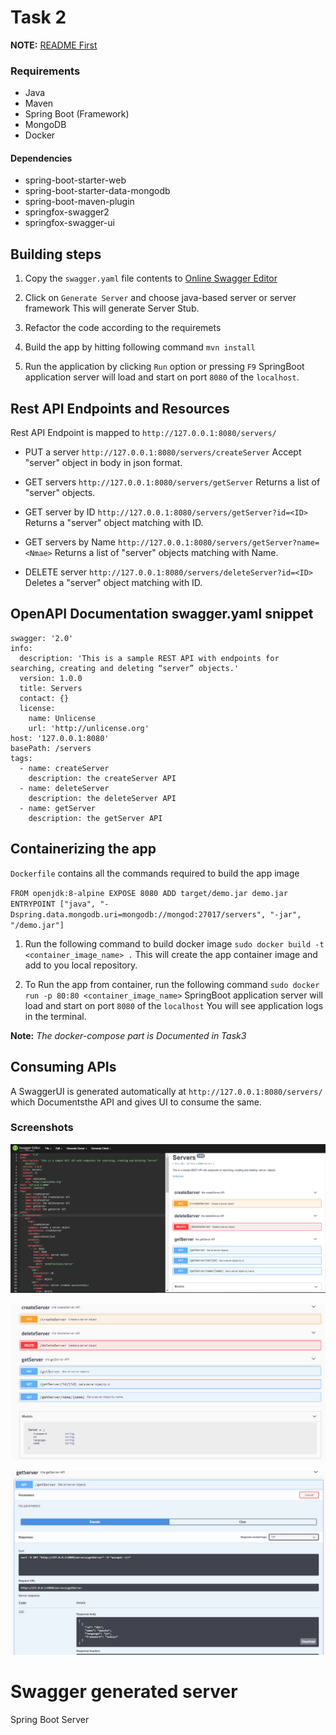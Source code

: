 # Task 2


**NOTE:** [README First](/README.md)

### Requirements

- Java
- Maven
- Spring Boot (Framework)
- MongoDB
- Docker

#### Dependencies

- spring-boot-starter-web
- spring-boot-starter-data-mongodb
- spring-boot-maven-plugin
- springfox-swagger2
- springfox-swagger-ui

## Building steps

1. Copy the `swagger.yaml` file contents to [Online Swagger Editor](http://editor.swagger.io/)

2. Click on `Generate Server` and choose  java-based server or server framework 
This will generate Server Stub.

3. Refactor the code according to the requiremets

4. Build the app by hitting following command
`mvn install`

5. Run the application by clicking `Run` option or pressing `F9`
SpringBoot application server will load and start on port `8080` of the `localhost`.

## Rest  API Endpoints and Resources
Rest API Endpoint is mapped to `http://127.0.0.1:8080/servers/`

- PUT a server	`http://127.0.0.1:8080/servers/createServer`
Accept "server" object in body in json format.

- GET servers	`http://127.0.0.1:8080/servers/getServer`
Returns a list of "server" objects.

- GET server	by ID	`http://127.0.0.1:8080/servers/getServer?id=<ID>`
Returns a  "server" object matching with ID.

- GET servers	by Name	`http://127.0.0.1:8080/servers/getServer?name=<Nmae>`
Returns a list of "server" objects matching with Name.

- DELETE server	`http://127.0.0.1:8080/servers/deleteServer?id=<ID>`
Deletes a  "server" object matching with ID.

## OpenAPI Documentation swagger.yaml snippet

```
swagger: '2.0'
info:
  description: 'This is a sample REST API with endpoints for searching, creating and deleting “server” objects.'
  version: 1.0.0
  title: Servers
  contact: {}
  license:
    name: Unlicense
    url: 'http://unlicense.org'
host: '127.0.0.1:8080'
basePath: /servers
tags:
  - name: createServer
    description: the createServer API
  - name: deleteServer
    description: the deleteServer API
  - name: getServer
    description: the getServer API
```

## Containerizing the app

`Dockerfile` contains all the commands required to build the app image

`
FROM openjdk:8-alpine
EXPOSE 8080
ADD target/demo.jar demo.jar
ENTRYPOINT ["java", "-Dspring.data.mongodb.uri=mongodb://mongod:27017/servers", "-jar", "/demo.jar"]
`

1. Run the following command to build docker image
`sudo docker build -t <container_image_name> .`
This will create the app container image and add to you local repository.

2. To Run the app from container, run the following command
`sudo docker run -p 80:80 <container_image_name>`
SpringBoot application server will load and start on port `8080` of the `localhost`
You will see application logs in the terminal.

**Note:** *The docker-compose part is Documented in Task3*

## Consuming APIs

A SwaggerUI is generated automatically at `http://127.0.0.1:8080/servers/` which Documentsthe API and gives UI to consume the same.

### Screenshots

![SwaggerDoc](/screenshots/task2SwaggerDoc.PNG)

![SwagGenServ](/screenshots/task2SwagGenServ.PNG)

![GetAllServ](/screenshots/task2GetAllServ.PNG)

# Swagger generated server

Spring Boot Server 


